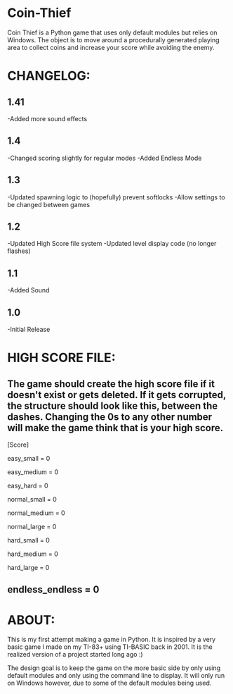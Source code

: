 # Coin-Thief

Coin Thief is a Python game that uses only default modules but relies on Windows. The object is to move around a procedurally generated playing area to collect coins and increase your score while avoiding the enemy.

CHANGELOG:
===
1.41
---
-Added more sound effects

1.4
---
-Changed scoring slightly for regular modes
-Added Endless Mode

1.3
---
-Updated spawning logic to (hopefully) prevent softlocks
-Allow settings to be changed between games

1.2
---
-Updated High Score file system
-Updated level display code (no longer flashes)

1.1
---
-Added Sound

1.0
---
-Initial Release

HIGH SCORE FILE:
===
The game should create the high score file if it doesn't exist 
or gets deleted. If it gets corrupted, the structure should 
look like this, between the dashes. Changing the 0s to any
other number will make the game think that is your high score.
-----
[Score]

easy_small = 0

easy_medium = 0

easy_hard = 0

normal_small = 0

normal_medium = 0

normal_large = 0

hard_small = 0

hard_medium = 0

hard_large = 0

endless_endless = 0
-----

ABOUT:
===
This is my first attempt making a game in Python. It is inspired 
by a very basic game I made on my TI-83+ using TI-BASIC back in
2001. It is the realized version of a project started long ago :)

The design goal is to keep the game on the more basic side by 
only using default modules and only using the command line to 
display. It will only run on Windows however, due to some of the 
default modules being used.
